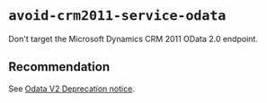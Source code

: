 # `avoid-crm2011-service-odata`

Don't target the Microsoft Dynamics CRM 2011 OData 2.0 endpoint.

## Recommendation

See [Odata V2 Deprecation notice](https://docs.microsoft.com/powerapps/developer/model-driven-apps/best-practices/business-logic/do-not-use-odata-v2-endpoint). 